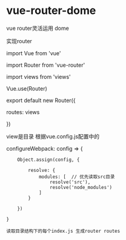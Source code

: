 # vue-router-dome
vue router灵活运用 dome

实现router

import Vue from 'vue'

import Router from 'vue-router'

import views from 'views'

Vue.use(Router)

export default new Router({

  routes: views
  
})

view是目录 根据vue.config.js配置中的

configureWebpack: config => {

        Object.assign(config, { 
        
            resolve: {
                modules: [  // 优先读取src目录
                    resolve('src'),
                    resolve('node_modules')
                ]
            }
            
        })
    
    }
    
    读取目录结构下的每个index.js 生成router routes
